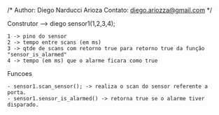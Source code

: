 /*
Author: Diego Narducci Arioza
Contato: diego.ariozza@gmail.com
*/

Construtor --> diego sensor1(1,2,3,4);

	1 -> pino do sensor
	2 -> tempo entre scans (em ms)
	3 -> qtde de scans com retorno true para retorno true da função "sensor_is_alarmed"
	4 -> tempo (em ms) que o alarme ficara como true
  
Funcoes

	- sensor1.scan_sensor(); -> realiza o scan do sensor referente a porta.
	- sensor1.sensor_is_alarmed() -> retorna true se o alarme tiver disparado.
